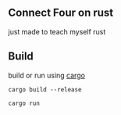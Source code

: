 ## Connect Four on rust
just made to teach myself rust

## Build 
build or run using [cargo](https://doc.rust-lang.org/cargo/getting-started/installation.html)

```
cargo build --release
```

```
cargo run
```